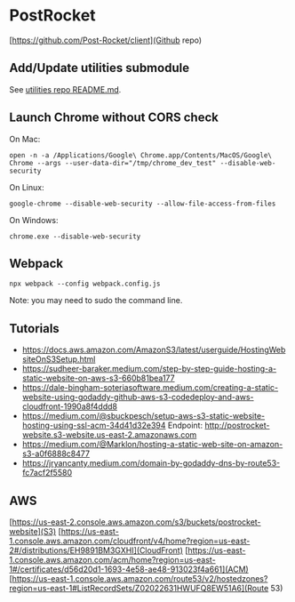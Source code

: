# PostRocket

[https://github.com/Post-Rocket/client](Github repo)

## Add/Update utilities submodule

See [utilities repo README.md](https://github.com/Post-Rocket/utilities?tab=readme-ov-file#instaling-as-a-github-submodule).

## Launch Chrome without CORS check

On Mac:

    open -n -a /Applications/Google\ Chrome.app/Contents/MacOS/Google\ Chrome --args --user-data-dir="/tmp/chrome_dev_test" --disable-web-security

On Linux:

    google-chrome --disable-web-security --allow-file-access-from-files

On Windows:

    chrome.exe --disable-web-security

## Webpack

    npx webpack --config webpack.config.js

Note: you may need to sudo the command line.

## Tutorials

- https://docs.aws.amazon.com/AmazonS3/latest/userguide/HostingWebsiteOnS3Setup.html
- https://sudheer-baraker.medium.com/step-by-step-guide-hosting-a-static-website-on-aws-s3-660b81bea177
- https://dale-bingham-soteriasoftware.medium.com/creating-a-static-website-using-godaddy-github-aws-s3-codedeploy-and-aws-cloudfront-1990a8f4ddd8
- https://medium.com/@sbuckpesch/setup-aws-s3-static-website-hosting-using-ssl-acm-34d41d32e394
Endpoint: http://postrocket-website.s3-website.us-east-2.amazonaws.com
- https://medium.com/@Marklon/hosting-a-static-web-site-on-amazon-s3-a0f6888c8477
- https://jryancanty.medium.com/domain-by-godaddy-dns-by-route53-fc7acf2f5580


## AWS

[https://us-east-2.console.aws.amazon.com/s3/buckets/postrocket-website](S3)
[https://us-east-1.console.aws.amazon.com/cloudfront/v4/home?region=us-east-2#/distributions/EH9891BM3GXHI](CloudFront)
[https://us-east-1.console.aws.amazon.com/acm/home?region=us-east-1#/certificates/d56d20d1-1693-4e58-ae48-913023f4a661](ACM)
[https://us-east-1.console.aws.amazon.com/route53/v2/hostedzones?region=us-east-1#ListRecordSets/Z02022631HWUFQ8EW51A6](Route 53)